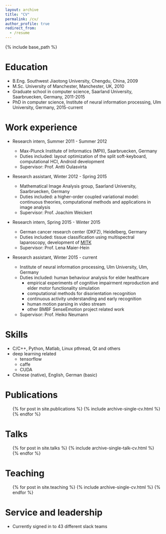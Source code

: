 ```yaml
---
layout: archive
title: "CV"
permalink: /cv/
author_profile: true
redirect_from:
  - /resume
---
```


{% include base_path %}

Education
======
* B.Eng. Southwest Jiaotong University, Chengdu, China, 2009
* M.Sc. University of Manchester, Manchester, UK, 2010
* Graduate school in computer science, Saarland University, Saarbruecken, Germany, 2011-2015
* PhD in computer science, Institute of neural information processing, Ulm University, Germany, 2015-current
<!-- * Ph.D in Version Control Theory, Github University, 2018 (expected) -->

Work experience
======
* Research intern, Summer 2011 - Summer 2012
  * Max-Plunck Institute of Informatics (MPII), Saarbruecken, Germany
  * Duties included: layout optimization of the split soft-keyboard, computational HCI, Android development 
  * Supervisor: Prof. Antti Oulasvirta

* Research assistant, Winter 2012 - Spring 2015
  * Mathematical Image Analysis group, Saarland University, Saarbruecken, Germany
  * Duties included: a higher-order coupled variational model: continuous theories, computational methods and applications in image analysis
  * Supervisor: Prof. Joachim Weickert

* Research intern, Spring 2015 - Winter 2015
  * German cancer research center (DKFZ), Heidelberg, Germany
  * Duties included: tissue classification using multispectral laparoscopy, development of [MITK](http://mitk.org/wiki/The_Medical_Imaging_Interaction_Toolkit_(MITK))
  * Supervisor: Prof. Lena Maier-Hein

* Research assistant, Winter 2015 - current 
  * Institute of neural information processing, Ulm University, Ulm, Germany
  * Duties included: human behaviour analysis for elder healthcare 
    * empirical experiments of cognitive impairment reproduction and elder motor functionality simulation
    * computational methods for disorientation recognition
    * continuous activity understanding and early recognition
    * human motion parsing in video stream
    * other BMBF SenseEmotion project related work
  * Supervisor: Prof. Heiko Neumann



  
Skills
======
* C/C++, Python, Matlab, Linux pthread, Qt and others
* deep learning related
  * tensorflow
  * caffe
  * CUDA
* Chinese (native), English, German (basic)

Publications
======
  <ul>{% for post in site.publications %}
    {% include archive-single-cv.html %}
  {% endfor %}</ul>
  
Talks
======
  <ul>{% for post in site.talks %}
    {% include archive-single-talk-cv.html %}
  {% endfor %}</ul>
  
Teaching
======
  <ul>{% for post in site.teaching %}
    {% include archive-single-cv.html %}
  {% endfor %}</ul>
  
Service and leadership
======
* Currently signed in to 43 different slack teams

